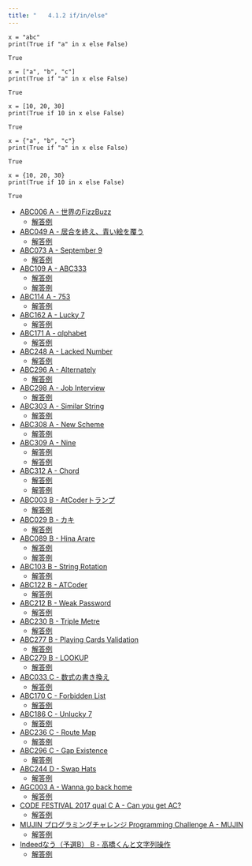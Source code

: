 ```yaml
---
title: "　　4.1.2 if/in/else"
---
```


```python:サンプルコード
x = "abc"
print(True if "a" in x else False)
```

```text:実行結果
True
```

```python:サンプルコード
x = ["a", "b", "c"]
print(True if "a" in x else False)
```

```text:実行結果
True
```

```python:サンプルコード
x = [10, 20, 30]
print(True if 10 in x else False)
```

```text:実行結果
True
```

```python:サンプルコード
x = {"a", "b", "c"}
print(True if "a" in x else False)
```

```text:実行結果
True
```

```python:サンプルコード
x = {10, 20, 30}
print(True if 10 in x else False)
```

```text:実行結果
True
```

- [ABC006 A - 世界のFizzBuzz](https://atcoder.jp/contests/abc006/tasks/abc006_1)
    - [解答例](https://atcoder.jp/contests/abc006/submissions/15406005)
- [ABC049 A - 居合を終え、青い絵を覆う](https://atcoder.jp/contests/abc049/tasks/abc049_a)
    - [解答例](https://atcoder.jp/contests/abc049/submissions/15406018)
- [ABC073 A - September 9](https://atcoder.jp/contests/abc073/tasks/abc073_a)
    - [解答例](https://atcoder.jp/contests/abc073/submissions/15406031)
- [ABC109 A - ABC333](https://atcoder.jp/contests/abc109/tasks/abc109_a)
    - [解答例](https://atcoder.jp/contests/abc109/submissions/15406076)
    - [解答例](https://atcoder.jp/contests/abc109/submissions/15406096)
- [ABC114 A - 753](https://atcoder.jp/contests/abc114/tasks/abc114_a)
    - [解答例](https://atcoder.jp/contests/abc114/submissions/15406116)
- [ABC162 A - Lucky 7](https://atcoder.jp/contests/abc162/tasks/abc162_a)
    - [解答例](https://atcoder.jp/contests/abc162/submissions/15406133)
- [ABC171 A - αlphabet](https://atcoder.jp/contests/abc171/tasks/abc171_a)
    - [解答例](https://atcoder.jp/contests/abc171/submissions/14529936)
- [ABC248 A - Lacked Number](https://atcoder.jp/contests/abc248/tasks/abc248_a)
    - [解答例](https://atcoder.jp/contests/abc248/submissions/31422592)
- [ABC296 A - Alternately](https://atcoder.jp/contests/abc296/tasks/abc296_a)
    - [解答例](https://atcoder.jp/contests/abc296/submissions/40297298)
- [ABC298 A - Job Interview](https://atcoder.jp/contests/abc298/tasks/abc298_a)
    - [解答例](https://atcoder.jp/contests/abc298/submissions/40678072)
- [ABC303 A - Similar String](https://atcoder.jp/contests/abc303/tasks/abc303_a)
    - [解答例](https://atcoder.jp/contests/abc298/submissions/40678072)
- [ABC308 A - New Scheme](https://atcoder.jp/contests/abc308/tasks/abc308_a)
    - [解答例](https://atcoder.jp/contests/abc308/submissions/43163817)
- [ABC309 A - Nine](https://atcoder.jp/contests/abc309/tasks/abc309_a)
    - [解答例](https://atcoder.jp/contests/abc309/submissions/43971360)
    - [解答例](https://atcoder.jp/contests/abc312/submissions/44141911)
- [ABC312 A - Chord](https://atcoder.jp/contests/abc312/tasks/abc312_a)
    - [解答例](https://atcoder.jp/contests/abc312/submissions/44140486)
    - [解答例](https://atcoder.jp/contests/abc312/submissions/44140486)
- [ABC003 B - AtCoderトランプ](https://atcoder.jp/contests/abc003/tasks/abc003_2)
    - [解答例](https://atcoder.jp/contests/abc303/submissions/41895230)
- [ABC029 B - カキ](https://atcoder.jp/contests/abc029/tasks/abc029_b)
    - [解答例](https://atcoder.jp/contests/abc029/submissions/15406171)
- [ABC089 B - Hina Arare](https://atcoder.jp/contests/abc089/tasks/abc089_b)
    - [解答例](https://atcoder.jp/contests/abc089/submissions/15406208)
    - [解答例](https://atcoder.jp/contests/abc089/submissions/15406226)
- [ABC103 B - String Rotation](https://atcoder.jp/contests/abc103/tasks/abc103_b)
    - [解答例](https://atcoder.jp/contests/abc103/submissions/15406244)
- [ABC122 B - ATCoder](https://atcoder.jp/contests/abc122/tasks/abc122_b)
    - [解答例](https://atcoder.jp/contests/abc122/submissions/15406314)
- [ABC212 B - Weak Password](https://atcoder.jp/contests/abc212/tasks/abc212_b)
    - [解答例](https://atcoder.jp/contests/abc212/submissions/24702207)
- [ABC230 B - Triple Metre](https://atcoder.jp/contests/abc230/tasks/abc230_b)
    - [解答例](https://atcoder.jp/contests/abc230/submissions/28883705)
- [ABC277 B - Playing Cards Validation](https://atcoder.jp/contests/abc277/tasks/abc277_b)
    - [解答例](https://atcoder.jp/contests/abc277/submissions/36455177)
- [ABC279 B - LOOKUP](https://atcoder.jp/contests/abc279/tasks/abc279_b)
    - [解答例](https://atcoder.jp/contests/abc279/submissions/37119766)
- [ABC033 C - 数式の書き換え](https://atcoder.jp/contests/abc033/tasks/abc033_c)
    - [解答例](https://atcoder.jp/contests/abc033/submissions/15406419)
- [ABC170 C - Forbidden List](https://atcoder.jp/contests/abc170/tasks/abc170_c)
    - [解答例](https://atcoder.jp/contests/abc170/submissions/14364097)
- [ABC186 C - Unlucky 7](https://atcoder.jp/contests/abc186/tasks/abc186_c)
    - [解答例](https://atcoder.jp/contests/abc186/submissions/22577789)
- [ABC236 C - Route Map](https://atcoder.jp/contests/abc236/tasks/abc236_c)
    - [解答例](https://atcoder.jp/contests/abc236/submissions/36204589)
- [ABC296 C - Gap Existence](https://atcoder.jp/contests/abc296/tasks/abc296_c)
    - [解答例](https://atcoder.jp/contests/abc296/submissions/40475396)
- [ABC244 D - Swap Hats](https://atcoder.jp/contests/abc244/tasks/abc244_d)
    - [解答例](https://atcoder.jp/contests/abc244/submissions/30371984)
- [AGC003 A - Wanna go back home](https://atcoder.jp/contests/agc003/tasks/agc003_a)
    - [解答例](https://atcoder.jp/contests/agc003/submissions/15406362)
- [CODE FESTIVAL 2017 qual C A - Can you get AC?](https://atcoder.jp/contests/code-festival-2017-qualc/tasks/code_festival_2017_qualc_a)
    - [解答例](https://atcoder.jp/contests/code-festival-2017-qualc/submissions/15406497)
- [MUJIN プログラミングチャレンジ Programming Challenge A - MUJIN](https://atcoder.jp/contests/mujin-pc-2016/tasks/mujin_pc_2016_a)
    - [解答例](https://atcoder.jp/contests/mujin-pc-2016/submissions/15406509)
- [Indeedなう（予選B） B - 高橋くんと文字列操作](https://atcoder.jp/contests/indeednow-qualb/tasks/indeednow_2015_qualb_2)
    - [解答例](https://atcoder.jp/contests/indeednow-qualb/submissions/15406534)
